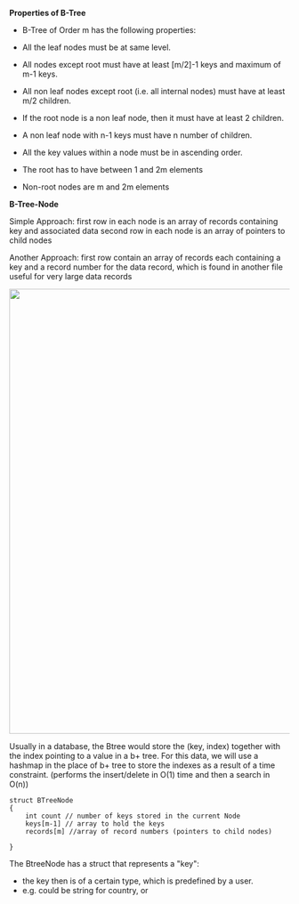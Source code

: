 
**Properties of B-Tree**
- B-Tree of Order m has the following properties:
- All the leaf nodes must be at same level.
- All nodes except root must have at least [m/2]-1 keys and maximum of m-1 keys.
- All non leaf nodes except root (i.e. all internal nodes) must have at least m/2 children.
- If the root node is a non leaf node, then it must have at least 2 children.
- A non leaf node with n-1 keys must have n number of children.
- All the key values within a node must be in ascending order.

- The root has to have between 1 and 2m elements
- Non-root nodes are m and 2m elements


**B-Tree-Node**

Simple Approach:
first row in each node is an array of records containing key and associated data
second row in each node is an array of pointers to child nodes

Another Approach:
first row contain an array of records each containing a key and a record number for the data record, which is found in another file
useful for very large data records


<img src="https://cis.stvincent.edu/html/tutorials/swd/btree/multiway.gif" width="800">

Usually in a database, the Btree would store the (key, index) together with the index pointing to a value in a b+ tree. 
For this data, we will use a hashmap in the place of b+ tree to store the indexes as a result of a time constraint. (performs the insert/delete in O(1) time and then a search in O(n))

```
struct BTreeNode
{
    int count // number of keys stored in the current Node
    keys[m-1] // array to hold the keys 
    records[m] //array of record numbers (pointers to child nodes)

}
``` 

The BtreeNode has a struct that represents a "key": 
- the key then is of a certain type, which is predefined by a user. 
- e.g. could be string for country, or 








